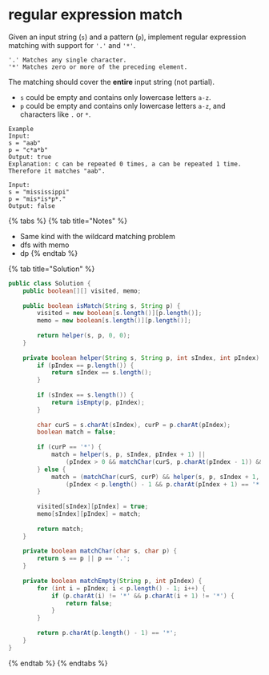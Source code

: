 # regular expression match

Given an input string \(`s`\) and a pattern \(`p`\), implement regular expression matching with support for `'.'` and `'*'`.

```text
'.' Matches any single character.
'*' Matches zero or more of the preceding element.
```

The matching should cover the **entire** input string \(not partial\).

* `s` could be empty and contains only lowercase letters `a-z`.
* `p` could be empty and contains only lowercase letters `a-z`, and characters like `.` or `*`.

```text
Example
Input:
s = "aab"
p = "c*a*b"
Output: true
Explanation: c can be repeated 0 times, a can be repeated 1 time. Therefore it matches "aab".

Input:
s = "mississippi"
p = "mis*is*p*."
Output: false
```

{% tabs %}
{% tab title="Notes" %}
* Same kind with the wildcard matching problem 
* dfs with memo 
* dp
{% endtab %}

{% tab title="Solution" %}
```java
public class Solution {
    public boolean[][] visited, memo;
    
    public boolean isMatch(String s, String p) {
        visited = new boolean[s.length()][p.length()];
        memo = new boolean[s.length()][p.length()];
        
        return helper(s, p, 0, 0);
    }
    
    private boolean helper(String s, String p, int sIndex, int pIndex) {
        if (pIndex == p.length()) {
            return sIndex == s.length();
        }
        
        if (sIndex == s.length()) {
            return isEmpty(p, pIndex);
        }
        
        char curS = s.charAt(sIndex), curP = p.charAt(pIndex);
        boolean match = false;
        
        if (curP == '*') {
            match = helper(s, p, sIndex, pIndex + 1) ||
                (pIndex > 0 && matchChar(curS, p.charAt(pIndex - 1)) && helper(s, p, sIndex + 1, pIndex));
        } else {
            match = (matchChar(curS, curP) && helper(s, p, sIndex + 1, pIndex + 1)) ||
                (pIndex < p.length() - 1 && p.charAt(pIndex + 1) == '*' && helper(s, p, sIndex, pIndex + 2)); 
        }
        
        visited[sIndex][pIndex] = true;
        memo[sIndex][pIndex] = match;
        
        return match;
    }
    
    private boolean matchChar(char s, char p) {
        return s == p || p == '.';
    }
    
    private boolean matchEmpty(String p, int pIndex) {
        for (int i = pIndex; i < p.length() - 1; i++) {
            if (p.charAt(i) != '*' && p.charAt(i + 1) != '*') {
                return false;
            }
        }
        
        return p.charAt(p.length() - 1) == '*';
    }
}
```
{% endtab %}
{% endtabs %}

